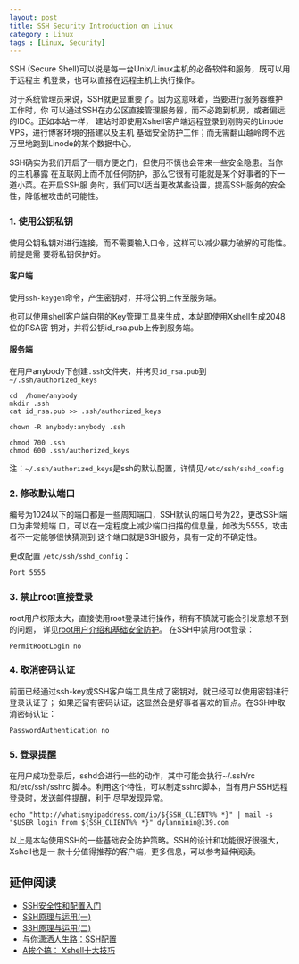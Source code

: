 ```yaml
---
layout: post
title: SSH Security Introduction on Linux
category : Linux
tags : [Linux, Security]
---
```


SSH (Secure Shell)可以说是每一台Unix/Linux主机的必备软件和服务，既可以用于远程主 机登录，也可以直接在远程主机上执行操作。

对于系统管理员来说，SSH就更显重要了。因为这意味着，当要进行服务器维护工作时，你 可以通过SSH在办公区直接管理服务器，而不必跑到机房，或者偏远的IDC。正如本站一样， 建站时即使用Xshell客户端远程登录到刚购买的Linode VPS，进行博客环境的搭建以及主机 基础安全防护工作；而无需翻山越岭跨不远万里地跑到Linode的某个数据中心。

SSH确实为我们开启了一扇方便之门，但使用不慎也会带来一些安全隐患。当你的主机暴露 在互联网上而不加任何防护，那么它很有可能就是某个好事者的下一道小菜。在开启SSH服 务时，我们可以适当更改某些设置，提高SSH服务的安全性，降低被攻击的可能性。

### 1. 使用公钥私钥

使用公钥私钥对进行连接，而不需要输入口令，这样可以减少暴力破解的可能性。前提是需 要将私钥保护好。

#### 客户端

使用`ssh-keygen`命令，产生密钥对，并将公钥上传至服务端。

也可以使用shell客户端自带的Key管理工具来生成，本站即使用Xshell生成2048位的RSA密 钥对，并将公钥id_rsa.pub上传到服务端。

#### 服务端

在用户anybody下创建`.ssh`文件夹，并拷贝`id_rsa.pub`到`~/.ssh/authorized_keys`

	cd  /home/anybody
	mkdir .ssh
	cat id_rsa.pub >> .ssh/authorized_keys

	chown -R anybody:anybody .ssh

	chmod 700 .ssh
	chmod 600 .ssh/authorized_keys

注：`~/.ssh/authorized_keys`是ssh的默认配置，详情见`/etc/ssh/sshd_config`

### 2. 修改默认端口

编号为1024以下的端口都是一些周知端口，SSH默认的端口号为22，更改SSH端口为非常规端 口，可以在一定程度上减少端口扫描的信息量，如改为5555，攻击者不一定能够很快猜测到 这个端口就是SSH服务，具有一定的不确定性。

更改配置 `/etc/ssh/sshd_config`：

	Port 5555

### 3. 禁止root直接登录

root用户权限太大，直接使用root登录进行操作，稍有不慎就可能会引发意想不到的问题， 详见[root用户介绍和基础安全防护](http://www.dylanninin.com/blog/2012/10/root-info-and-basic-security.html)。 在SSH中禁用root登录：

	PermitRootLogin no

### 4. 取消密码认证

前面已经通过ssh-key或SSH客户端工具生成了密钥对，就已经可以使用密钥进行登录认证了； 如果还留有密码认证，这显然会是好事者喜欢的盲点。在SSH中取消密码认证：

	PasswordAuthentication no

### 5. 登录提醒

在用户成功登录后，sshd会进行一些的动作，其中可能会执行~/.ssh/rc和/etc/ssh/sshrc 脚本。利用这个特性，可以制定sshrc脚本，当有用户SSH远程登录时，发送邮件提醒，利于 尽早发现异常。

	echo "http://whatismyipaddress.com/ip/${SSH_CLIENT%% *}" | mail -s "$USER login from ${SSH_CLIENT%% *}" dylanninin@139.com

以上是本站使用SSH的一些基础安全防护策略。SSH的设计和功能很好很强大，Xshell也是一 款十分值得推荐的客户端，更多信息，可以参考延伸阅读。

## 延伸阅读

* [SSH安全性和配置入门](http://www.ibm.com/developerworks/cn/aix/library/au-sshsecurity/index.html)
* [SSH原理与运用(一)](http://www.ruanyifeng.com/blog/2011/12/ssh_remote_login.html)
* [SSH原理与运用(二)](http://www.ruanyifeng.com/blog/2011/12/ssh_port_forwarding.html)
* [与你潇洒人生路：SSH配置](http://www.cnblogs.com/shuaixf/archive/2012/05/25/2517947.html)
* [A挨个搞： Xshell十大技巧](http://actgod.com/archives/86/)
